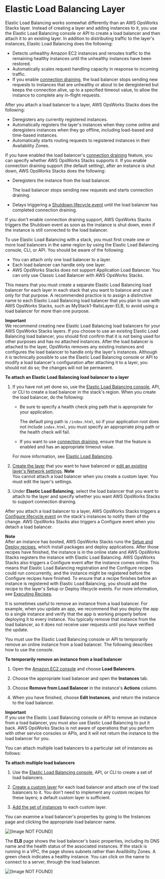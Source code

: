 # Elastic Load Balancing Layer<a name="layers-elb"></a>

Elastic Load Balancing works somewhat differently than an AWS OpsWorks Stacks layer\. Instead of creating a layer and adding instances to it, you use the Elastic Load Balancing console or API to create a load balancer and then attach it to an existing layer\. In addition to distributing traffic to the layer's instances, Elastic Load Balancing does the following:
+ Detects unhealthy Amazon EC2 instances and reroutes traffic to the remaining healthy instances until the unhealthy instances have been restored\.
+ Automatically scales request handling capacity in response to incoming traffic\.
+ If you enable [connection draining](http://docs.aws.amazon.com/ElasticLoadBalancing/latest/DeveloperGuide/config-conn-drain.html), the load balancer stops sending new requests to instances that are unhealthy or about to be deregistered but keeps the connection alive, up to a specified timeout value, to allow the instance to complete any in\-flight requests\.

After you attach a load balancer to a layer, AWS OpsWorks Stacks does the following:
+ Deregisters any currently registered instances\.
+ Automatically registers the layer's instances when they come online and deregisters instances when they go offline, including load\-based and time\-based instances\.
+ Automatically starts routing requests to registered instances in their Availability Zones\.

If you have enabled the load balancer's [connection draining](http://docs.aws.amazon.com/ElasticLoadBalancing/latest/DeveloperGuide/config-conn-drain.html) feature, you can specify whether AWS OpsWorks Stacks supports it\. If you enable connection draining support \(the default setting\), after an instance is shut down, AWS OpsWorks Stacks does the following: 
+ Deregisters the instance from the load balancer\.

  The load balancer stops sending new requests and starts connection draining\.
+ Delays triggering a [Shutdown lifecycle event](workingcookbook-events.md) until the load balancer has completed connection draining\.

If you don't enable connection draining support, AWS OpsWorks Stacks triggers the Shutdown event as soon as the instance is shut down, even if the instance is still connected to the load balancer\. 

To use Elastic Load Balancing with a stack, you must first create one or more load balancers in the same region by using the Elastic Load Balancing console, CLI, or API\. You should be aware of the following: 
+ You can attach only one load balancer to a layer\.
+ Each load balancer can handle only one layer\.
+ AWS OpsWorks Stacks does not support Application Load Balancer\. You can only use Classic Load Balancer with AWS OpsWorks Stacks\.

This means that you must create a separate Elastic Load Balancing load balancer for each layer in each stack that you want to balance and use it only for that purpose\. A recommended practice is to assign a distinctive name to each Elastic Load Balancing load balancer that you plan to use with AWS OpsWorks Stacks, such as MyStack1\-RailsLayer\-ELB, to avoid using a load balancer for more than one purpose\. 

**Important**  
We recommend creating new Elastic Load Balancing load balancers for your AWS OpsWorks Stacks layers\. If you choose to use an existing Elastic Load Balancing load balancer, you should first confirm that it is not being used for other purposes and has no attached instances\. After the load balancer is attached to the layer, OpsWorks removes any existing instances and configures the load balancer to handle only the layer's instances\. Although it is technically possible to use the Elastic Load Balancing console or API to modify a load balancer's configuration after attaching it to a layer, you should not do so; the changes will not be permanent\. 

**To attach an Elastic Load Balancing load balancer to a layer**

1. If you have not yet done so, use the [Elastic Load Balancing console](https://console.aws.amazon.com/ec2/#s=LoadBalancers), API, or CLI to create a load balancer in the stack's region\. When you create the load balancer, do the following:
   + Be sure to specify a health check ping path that is appropriate for your application\.

     The default ping path is `/index.html`, so if your application root does not include `index.html`, you must specify an appropriate ping path or the health check will fail\.
   + If you want to use [connection draining](https://docs.aws.amazon.com/elasticloadbalancing/latest/userguide/config-conn-drain.html), ensure that the feature is enabled and has an appropriate timeout value\.

   For more information, see [Elastic Load Balancing](http://docs.aws.amazon.com/ElasticLoadBalancing/latest/DeveloperGuide/Welcome.html)\.

1. [Create the layer](workinglayers-basics-create.md) that you want to have balanced or [edit an existing layer's Network settings](workinglayers-basics-edit.md)\.
**Note**  
You cannot attach a load balancer when you create a custom layer\. You must edit the layer's settings\.

1. Under **Elastic Load Balancing**, select the load balancer that you want to attach to the layer and specify whether you want AWS OpsWorks Stacks to support connection draining\.

After you attach a load balancer to a layer, AWS OpsWorks Stacks triggers a [Configure lifecycle event](workingcookbook-events.md) on the stack's instances to notify them of the change\. AWS OpsWorks Stacks also triggers a Configure event when you detach a load balancer\.

**Note**  
After an instance has booted, AWS OpsWorks Stacks runs the [Setup and Deploy recipes](workingcookbook-executing.md), which install packages and deploy applications\. After those recipes have finished, the instance is in the online state and AWS OpsWorks Stacks registers the instance with Elastic Load Balancing\. AWS OpsWorks Stacks also triggers a Configure event after the instance comes online\. This means that Elastic Load Balancing registration and the Configure recipes could run concurrently, and the instance might be registered before the Configure recipes have finished\. To ensure that a recipe finishes before an instance is registered with Elastic Load Balancing, you should add the recipe to the layer's Setup or Deploy lifecycle events\. For more information, see [Executing Recipes](workingcookbook-executing.md)\.

It is sometimes useful to remove an instance from a load balancer\. For example, when you update an app, we recommend that you deploy the app to a single instance and verify that the app is working properly before deploying it to every instance\. You typically remove that instance from the load balancer, so it does not receive user requests until you have verified the update\.

You must use the Elastic Load Balancing console or API to temporarily remove an online instance from a load balancer\. The following describes how to use the console\.

**To temporarily remove an instance from a load balancer**

1. Open the [Amazon EC2 console](https://console.aws.amazon.com/ec2/) and choose **Load Balancers**\.

1. Choose the appropriate load balancer and open the **Instances** tab\.

1. Choose **Remove from Load Balancer** in the instance's **Actions** column\.

1. When you have finished, choose **Edit Instances**, and return the instance to the load balancer\.

**Important**  
If you use the Elastic Load Balancing console or API to remove an instance from a load balancer, you must also use Elastic Load Balancing to put it back\. AWS OpsWorks Stacks is not aware of operations that you perform with other service consoles or APIs, and it will not return the instance to the load balancer for you\.

You can attach multiple load balancers to a particular set of instances as follows:

**To attach multiple load balancers**

1. Use the [Elastic Load Balancing console](https://console.aws.amazon.com/ec2/#s=LoadBalancers), API, or CLI to create a set of load balancers\.

1. [Create a custom layer](workinglayers-custom.md) for each load balancer and attach one of the load balancers to it\. You don't need to implement any custom recipes for these layers; a default custom layer is sufficient\.

1. [Add the set of instances](workinginstances-add.md) to each custom layer\. 

You can examine a load balancer's properties by going to the Instances page and clicking the appropriate load balancer name\. 

![\[Image NOT FOUND\]](http://docs.aws.amazon.com/opsworks/latest/userguide/images/elb_view.png)

The **ELB** page shows the load balancer's basic properties, including its DNS name and the health status of the associated instances\. If the stack is running in a VPC, the page shows subnets rather than Availibility Zones\. A green check indicates a healthy instance\. You can click on the name to connect to a server, through the load balancer\.

![\[Image NOT FOUND\]](http://docs.aws.amazon.com/opsworks/latest/userguide/images/elb_properties.png)